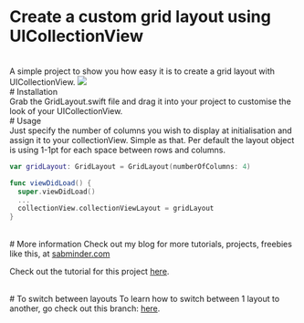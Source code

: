 # Create a custom grid layout using UICollectionView

<br>
A simple project to show you how easy it is to create a grid layout with UICollectionView.

<img src="https://s3-eu-west-1.amazonaws.com/sabminder/Image+resources/Create+grid+layout+UICollectionView.png" />

<br>
# Installation
<br>
Grab the GridLayout.swift file and drag it into your project to customise the look of your UICollectionView.

<br>
# Usage
<br>
Just specify the number of columns you wish to display at initialisation and assign it to your collectionView. Simple as that. Per default the layout object is using 1-1pt for each space between rows and columns.

```swift
var gridLayout: GridLayout = GridLayout(numberOfColumns: 4)

func viewDidLoad() {
  super.viewDidLoad()
  ...
  collectionView.collectionViewLayout = gridLayout
}
```

<br>
# More information
Check out my blog for more tutorials, projects, freebies like this, at <a href="sabminder.com">sabminder.com</a>

Check out the tutorial for this project <a href="http://sabminder.com/create-grid-layout-uicollectionview/">here</a>.

<br>
# To switch between layouts
To learn how to switch between 1 layout to another, go check out this branch: <a href="https://github.com/sabminder/grid_tutorial/tree/switching_layouts">here</a>.
